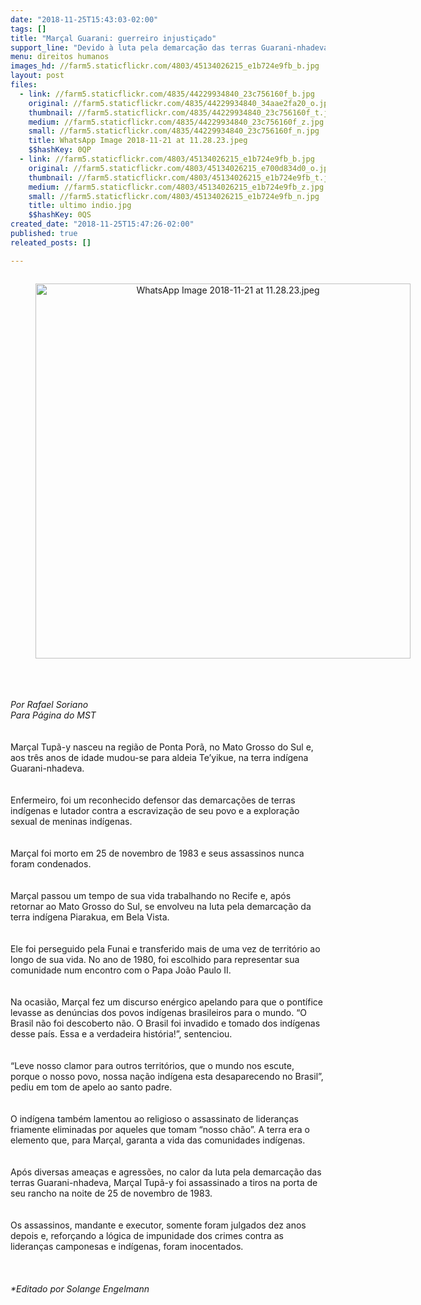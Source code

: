 ```yaml
---
date: "2018-11-25T15:43:03-02:00"
tags: []
title: "Marçal Guarani: guerreiro injustiçado"
support_line: "Devido à luta pela demarcação das terras Guarani-nhadeva, Marçal Tupã-y foi assassinado a tiros em 25 de novembro de 1983"
menu: direitos humanos
images_hd: //farm5.staticflickr.com/4803/45134026215_e1b724e9fb_b.jpg
layout: post
files:
  - link: //farm5.staticflickr.com/4835/44229934840_23c756160f_b.jpg
    original: //farm5.staticflickr.com/4835/44229934840_34aae2fa20_o.jpg
    thumbnail: //farm5.staticflickr.com/4835/44229934840_23c756160f_t.jpg
    medium: //farm5.staticflickr.com/4835/44229934840_23c756160f_z.jpg
    small: //farm5.staticflickr.com/4835/44229934840_23c756160f_n.jpg
    title: WhatsApp Image 2018-11-21 at 11.28.23.jpeg
    $$hashKey: 0QP
  - link: //farm5.staticflickr.com/4803/45134026215_e1b724e9fb_b.jpg
    original: //farm5.staticflickr.com/4803/45134026215_e700d834d0_o.jpg
    thumbnail: //farm5.staticflickr.com/4803/45134026215_e1b724e9fb_t.jpg
    medium: //farm5.staticflickr.com/4803/45134026215_e1b724e9fb_z.jpg
    small: //farm5.staticflickr.com/4803/45134026215_e1b724e9fb_n.jpg
    title: ultimo indio.jpg
    $$hashKey: 0QS
created_date: "2018-11-25T15:47:26-02:00"
published: true
releated_posts: []

---
```

<div>
<div style="text-align:center">
<figure class="image" style="display:inline-block"><img alt="WhatsApp Image 2018-11-21 at 11.28.23.jpeg" height="600" src="//farm5.staticflickr.com/4835/44229934840_23c756160f_b.jpg" width="600" />
<figcaption></figcaption>
</figure>
</div>
<br />
&nbsp;</div>

<div>&nbsp;</div>

<div><em>Por Rafael Soriano</em></div>

<div><em>Para P&aacute;gina do MST</em><br />
&nbsp;</div>

<div>&nbsp;</div>

<div>Mar&ccedil;al Tup&atilde;-y nasceu na regi&atilde;o de Ponta Por&atilde;, no Mato Grosso do Sul e, aos tr&ecirc;s anos de idade mudou-se para aldeia Te&rsquo;yikue, na terra ind&iacute;gena Guarani-nhadeva.</div>

<div><br />
&nbsp;</div>

<div>Enfermeiro, foi um reconhecido defensor das demarca&ccedil;&otilde;es de terras ind&iacute;genas e lutador contra a escraviza&ccedil;&atilde;o de seu povo e a explora&ccedil;&atilde;o sexual de meninas ind&iacute;genas.&nbsp;</div>

<div><br />
&nbsp;</div>

<div>Mar&ccedil;al foi morto em 25 de novembro de 1983 e seus assassinos nunca foram condenados.</div>

<div><br />
&nbsp;</div>

<div>Mar&ccedil;al passou um tempo de sua vida trabalhando no Recife e, ap&oacute;s retornar ao Mato Grosso do Sul, se envolveu na luta pela demarca&ccedil;&atilde;o da terra ind&iacute;gena Piarakua, em Bela Vista.&nbsp;</div>

<div>&nbsp;</div>

<div><br />
Ele foi perseguido pela Funai e transferido mais de uma vez de territ&oacute;rio ao longo de sua vida. No ano de 1980, foi escolhido para representar sua comunidade num encontro com o Papa Jo&atilde;o Paulo II.</div>

<div>&nbsp;</div>

<div><br />
Na ocasi&atilde;o, Mar&ccedil;al fez um discurso en&eacute;rgico apelando para que o pont&iacute;fice levasse as den&uacute;ncias dos povos ind&iacute;genas brasileiros para o mundo. &ldquo;O Brasil n&atilde;o foi descoberto n&atilde;o. O Brasil foi invadido e tomado dos ind&iacute;genas desse pa&iacute;s. Essa e a verdadeira hist&oacute;ria!&rdquo;, sentenciou.</div>

<div>&nbsp;</div>

<div><br />
&ldquo;Leve nosso clamor para outros territ&oacute;rios, que o mundo nos escute, porque o nosso povo, nossa na&ccedil;&atilde;o ind&iacute;gena esta desaparecendo no Brasil&rdquo;, pediu em tom de apelo ao santo padre.&nbsp;</div>

<div>&nbsp;</div>

<div><br />
O ind&iacute;gena tamb&eacute;m lamentou ao religioso o assassinato de lideran&ccedil;as friamente eliminadas por aqueles que tomam &ldquo;nosso ch&atilde;o&rdquo;. A terra era o elemento que, para Mar&ccedil;al, garanta a vida das comunidades ind&iacute;genas.</div>

<div>&nbsp;</div>

<div><br />
Ap&oacute;s diversas amea&ccedil;as e agress&otilde;es, no calor da luta pela demarca&ccedil;&atilde;o das terras Guarani-nhadeva, Mar&ccedil;al Tup&atilde;-y foi assassinado a tiros na porta de seu rancho na noite de 25 de novembro de 1983.&nbsp;</div>

<div>&nbsp;</div>

<div><br />
Os assassinos, mandante e executor, somente foram julgados dez anos depois e, refor&ccedil;ando a l&oacute;gica de impunidade dos crimes contra as lideran&ccedil;as camponesas e ind&iacute;genas, foram inocentados.</div>

<div>&nbsp;</div>

<div>&nbsp;</div>

<div>&nbsp;</div>

<div><em>*Editado por Solange Engelmann</em></div>
